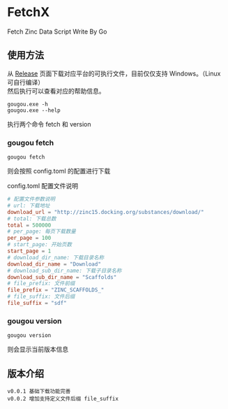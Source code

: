 # FetchX
Fetch Zinc Data Script Write By Go


## 使用方法

从 [Release](https://github.com/Sokiy/FetchX/releases) 页面下载对应平台的可执行文件，目前仅仅支持 Windows。（Linux 可自行编译）  
然后执行可以查看对应的帮助信息。
```shell
gougou.exe -h
gougou.exe --help
```
执行两个命令 fetch 和 version

### gougou fetch
```shell
gougou fetch
```
则会按照 config.toml 的配置进行下载

config.toml 配置文件说明
```toml
# 配置文件参数说明
# url: 下载地址
download_url = "http://zinc15.docking.org/substances/download/"
# total: 下载总数
total = 500000
# per_page: 每页下载数量
per_page = 100
# start_page: 开始页数
start_page = 1
# download_dir_name: 下载目录名称
download_dir_name = "Download"
# download_sub_dir_name: 下载子目录名称
download_sub_dir_name = "Scaffolds"
# file_prefix: 文件前缀
file_prefix = "ZINC_SCAFFOLDS_"
# file_suffix: 文件后缀
file_suffix = "sdf"
```


### gougou version
```shell
gougou version
```
则会显示当前版本信息


## 版本介绍

```text
v0.0.1 基础下载功能完善
v0.0.2 增加支持定义文件后缀 file_suffix
```

